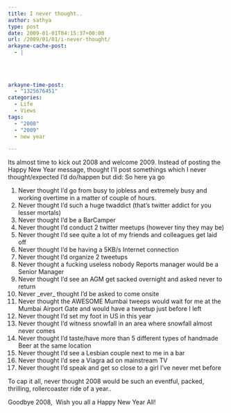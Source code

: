 ```yaml
---
title: I never thought..
author: sathya
type: post
date: 2009-01-01T04:15:37+00:00
url: /2009/01/01/i-never-thought/
arkayne-cache-post:
  - |
    
    
    
    
arkayne-time-post:
  - "1325676451"
categories:
  - Life
  - Views
tags:
  - "2008"
  - "2009"
  - new year

---
```

Its almost time to kick out 2008 and welcome 2009. Instead of posting the Happy New Year message, thought I&#8217;ll post somethings which I never thought/expected I&#8217;d do/happen but did: So here ya go

<!--more-->

  1. Never thought I&#8217;d go from busy to jobless and extremely busy and working overtime in a matter of couple of hours.
  2. Never thought I&#8217;d such a huge twaddict (that&#8217;s twitter addict for you lesser mortals)
  3. Never thought I&#8217;d be a BarCamper
  4. Never thought I&#8217;d conduct 2 twitter meetups (however tiny they may be)
  5. Never thought I&#8217;d see quite a lot of my friends and colleagues get laid off
  6. Never thought I&#8217;d be having a 5KB/s Internet connection
  7. Never thought I&#8217;d organize 2 tweetups
  8. Never thought a fucking useless nobody Reports manager would be a Senior Manager
  9. Never thought I&#8217;d see an AGM get sacked overnight and asked never to return
 10. Never \_ever\_ thought I&#8217;d be asked to come onsite
 11. Never thought the AWESOME Mumbai tweeps would wait for me at the Mumbai Airport Gate and would have a tweetup just before I left
 12. Never thought I&#8217;d set my foot in US in this year
 13. Never thought I&#8217;d witness snowfall in an area where snowfall almost never comes
 14. Never thought I&#8217;d taste/have more than 5 different types of handmade Beer at the same location
 15. Never thought I&#8217;d see a Lesbian couple next to me in a bar
 16. Never thought I&#8217;d see a Viagra ad on mainstream TV
 17. Never thought I&#8217;d speak and get so close to a girl I&#8217;ve never met before

To cap it all, never thought 2008 would be such an eventful, packed, thrilling, rollercoaster ride of a year..

Goodbye 2008,  Wish you all a Happy New Year All!
